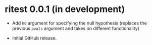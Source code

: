# ritest 0.0.1 (in development)

* Add `h0` argument for specifying the null hypothesis (replaces the previous 
`pvals` argument and takes on different functionality)

* Initial GitHub release.

